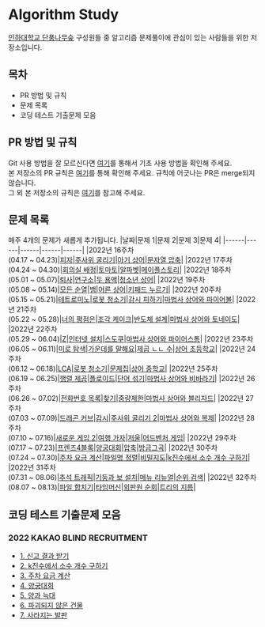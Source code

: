 # Algorithm Study

[인하대학교 단풍나무숲](https://www.facebook.com/inhamaple) 구성원들 중 알고리즘 문제풀이에 관심이 있는 사람들을 위한 저장소입니다.

## 목차

- PR 방법 및 규칙
- 문제 목록
- 코딩 테스트 기출문제 모음

## PR 방법 및 규칙

Git 사용 방법을 잘 모르신다면 [여기](/admin/GitHub_Intro.md)를 통해서 기초 사용 방법을 확인해 주세요.  
본 저장소의 PR 규칙은 [여기](/admin/PR_rules.md)를 통해 확인해 주세요. 규칙에 어긋나는 PR은 merge되지 않습니다.  
그 외 본 저장소의 규칙은 [여기]()를 참고해 주세요.

## 문제 목록

매주 4개의 문제가 새롭게 추가됩니다.
|날짜|문제 1|문제 2|문제 3|문제 4|
|------|------|------|------|------|
|2022년 16주차 </br>(04.17 ~ 04.23)|[피자](https://www.acmicpc.net/problem/3213)|[주사위 굴리기](https://www.acmicpc.net/problem/14499)|[아기 상어](https://www.acmicpc.net/problem/16236)|[문자열 압축](https://programmers.co.kr/learn/courses/30/lessons/60057)|
|2022년 17주차 </br>(04.24 ~ 04.30)|[회의실 배정](https://www.acmicpc.net/problem/1931)|[토마토](https://www.acmicpc.net/problem/7576)|[알파벳](https://www.acmicpc.net/problem/1987)|[메이플스토리](https://www.acmicpc.net/problem/20925)|
|2022년 18주차 </br>(05.01 ~ 05.07)|[퇴사](https://www.acmicpc.net/problem/14501)|[연구소](https://www.acmicpc.net/problem/14502)|[두 용액](https://www.acmicpc.net/problem/2470)|[청소년 상어](https://www.acmicpc.net/problem/19236)|
|2022년 19주차 </br>(05.08 ~ 05.14)|[모든 순열](https://www.acmicpc.net/problem/10974)|[뱀](https://www.acmicpc.net/problem/3190)|[어른 상어](https://www.acmicpc.net/problem/19237)|[키패드 누르기](https://programmers.co.kr/learn/courses/30/lessons/67256)|
|2022년 20주차 </br>(05.15 ~ 05.21)|[테트로미노](https://www.acmicpc.net/problem/14500)|[로봇 청소기](https://www.acmicpc.net/problem/14503)|[감시 피하기](https://www.acmicpc.net/problem/18428)|[마법사 상어와 파이어볼](https://www.acmicpc.net/problem/20056)|
|2022년 21주차 </br>(05.22 ~ 05.28)|[너의 평점은](https://www.acmicpc.net/problem/25206)|[조각 케이크](https://www.acmicpc.net/problem/25212)|[반도체 설계](https://www.acmicpc.net/problem/2352)|[마법사 상어와 토네이도](https://www.acmicpc.net/problem/20057)|
|2022년 22주차 </br>(05.29 ~ 06.04)|[Z](https://www.acmicpc.net/problem/1074)|[인터넷 설치](https://www.acmicpc.net/problem/1800)|[스도쿠](https://www.acmicpc.net/problem/2580)|[마법사 상어와 파이어스톰](https://www.acmicpc.net/problem/20058)|
|2022년 23주차 </br>(06.05 ~ 06.11)|[미로 탐색](https://www.acmicpc.net/problem/2178)|[가운데를 말해요](https://www.acmicpc.net/problem/1655)|[제곱 ㄴㄴ 수](https://www.acmicpc.net/problem/1016)|[상어 초등학교](https://www.acmicpc.net/problem/21608)|
|2022년 24주차 </br>(06.12 ~ 06.18)|[LCA](https://www.acmicpc.net/problem/11437)|[로봇 청소기](https://www.acmicpc.net/problem/14503)|[문제집](https://www.acmicpc.net/problem/1766)|[상어 중학교](https://www.acmicpc.net/problem/21609)|
|2022년 25주차 </br>(06.19 ~ 06.25)|[행렬 제곱](https://www.acmicpc.net/problem/10830)|[플로이드](https://www.acmicpc.net/problem/11404)|[단어 섞기](https://www.acmicpc.net/problem/9177)|[마법사 상어와 비바라기](https://www.acmicpc.net/problem/21610)|
|2022년 26주차 </br>(06.26 ~ 07.02)|[전화번호 목록](https://www.acmicpc.net/problem/5052)|[찾기](https://www.acmicpc.net/problem/1786)|[중량제한](https://www.acmicpc.net/problem/1939)|[마법사 상어와 블리자드](https://www.acmicpc.net/problem/21611)|
|2022년 27주차 </br>(07.03 ~ 07.09)|[드래곤 커브](https://www.acmicpc.net/problem/15685)|[감시](https://www.acmicpc.net/problem/15683)|[주사위 굴리기 2](https://www.acmicpc.net/problem/23288)|[마법사 상어와 복제](https://www.acmicpc.net/problem/23290)|
|2022년 28주차 </br>(07.10 ~ 07.16)|[새로운 게임 2](https://www.acmicpc.net/problem/17837)|[여행 가자](https://www.acmicpc.net/problem/1976)|[저울](https://www.acmicpc.net/problem/10159)|[어드벤처 게임](https://www.acmicpc.net/problem/2310)|
|2022년 29주차 </br>(07.17 ~ 07.23)|[프렌즈4블록](https://school.programmers.co.kr/learn/courses/30/lessons/17679)|[양궁대회](https://school.programmers.co.kr/learn/courses/30/lessons/92342)|[압축](https://school.programmers.co.kr/learn/courses/30/lessons/17684)|[방금그곡](https://school.programmers.co.kr/learn/courses/30/lessons/17683)|
|2022년 30주차 </br>(07.24 ~ 07.30)|[주차 요금 계산](https://school.programmers.co.kr/learn/courses/30/lessons/92341)|[파일명 정렬](https://school.programmers.co.kr/learn/courses/30/lessons/17686)|[비밀지도](https://school.programmers.co.kr/learn/courses/30/lessons/17681)|[k진수에서 소수 개수 구하기](https://school.programmers.co.kr/learn/courses/30/lessons/92335)|
|2022년 31주차 </br>(07.31 ~ 08.06)|[추석 트래픽](https://school.programmers.co.kr/learn/courses/30/lessons/17676)|[기둥과 보 설치](https://school.programmers.co.kr/learn/courses/30/lessons/60061)|[메뉴 리뉴얼](https://school.programmers.co.kr/learn/courses/30/lessons/72411)|[순위 검색](https://school.programmers.co.kr/learn/courses/30/lessons/72412)|
|2022년 32주차 </br>(08.07 ~ 08.13)|[파일 합치기](https://www.acmicpc.net/problem/11066)|[타임머신](https://www.acmicpc.net/problem/11657)|[외판원 순회](https://www.acmicpc.net/problem/2098)|[트리의 지름](https://www.acmicpc.net/problem/1167)|

## 코딩 테스트 기출문제 모음

### 2022 KAKAO BLIND RECRUITMENT

- [1. 신고 결과 받기](https://programmers.co.kr/learn/courses/30/lessons/92334)
- [2. k진수에서 소수 개수 구하기](https://programmers.co.kr/learn/courses/30/lessons/92335)
- [3. 주차 요금 계산](https://programmers.co.kr/learn/courses/30/lessons/92341)
- [4. 양궁대회](https://programmers.co.kr/learn/courses/30/lessons/92342)
- [5. 양과 늑대](https://programmers.co.kr/learn/courses/30/lessons/92343)
- [6. 파괴되지 않은 건물](https://programmers.co.kr/learn/courses/30/lessons/92344)
- [7. 사라지는 발판](https://programmers.co.kr/learn/courses/30/lessons/92345)
